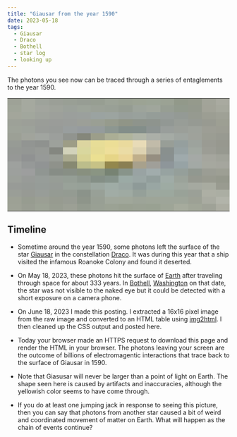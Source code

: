 ```yaml
---
title: "Giausar from the year 1590"
date: 2023-05-18
tags:
  - Giausar
  - Draco
  - Bothell
  - star log
  - looking up
---
```



The photons you see now can be traced through a series of entaglements to the year 1590. 

<style>
    .pixel-table td {
        height: 16px;
        width: 16px;
        border-width: 0px;
    }
</style>

<table class="pixel-table">
    <tr>
        <td style='background-color: #9ea297'></td>
        <td style='background-color: #a5a99f'></td>
        <td style='background-color: #9ea39b'></td>
        <td style='background-color: #9b9f97'></td>
        <td style='background-color: #999f95'></td>
        <td style='background-color: #979d94'></td>
        <td style='background-color: #979e92'></td>
        <td style='background-color: #9ca397'></td>
        <td style='background-color: #9aa193'></td>
        <td style='background-color: #9ca394'></td>
        <td style='background-color: #9ca496'></td>
        <td style='background-color: #9ba294'></td>
        <td style='background-color: #92998a'></td>
        <td style='background-color: #959a8c'></td>
        <td style='background-color: #a2a499'></td>
        <td style='background-color: #a9aaa0'></td>
    </tr>
    <tr>
        <td style='background-color: #a0a599'></td>
        <td style='background-color: #a5a99f'></td>
        <td style='background-color: #a2a59e'></td>
        <td style='background-color: #9fa39b'></td>
        <td style='background-color: #9ba19a'></td>
        <td style='background-color: #9da49a'></td>
        <td style='background-color: #9ba197'></td>
        <td style='background-color: #99a096'></td>
        <td style='background-color: #959c92'></td>
        <td style='background-color: #9da49b'></td>
        <td style='background-color: #a0a69c'></td>
        <td style='background-color: #979e93'></td>
        <td style='background-color: #929a8d'></td>
        <td style='background-color: #94998d'></td>
        <td style='background-color: #a2a398'></td>
        <td style='background-color: #a6a89d'></td>
    </tr>
    <tr>
        <td style='background-color: #a3a69b'></td>
        <td style='background-color: #a2a79d'></td>
        <td style='background-color: #9fa39c'></td>
        <td style='background-color: #9da09b'></td>
        <td style='background-color: #9b9f9c'></td>
        <td style='background-color: #9ba09d'></td>
        <td style='background-color: #9ba3a1'></td>
        <td style='background-color: #9ca4a0'></td>
        <td style='background-color: #989f9b'></td>
        <td style='background-color: #99a19c'></td>
        <td style='background-color: #959d98'></td>
        <td style='background-color: #969c99'></td>
        <td style='background-color: #949a95'></td>
        <td style='background-color: #969a90'></td>
        <td style='background-color: #9c9e93'></td>
        <td style='background-color: #9fa196'></td>
    </tr>
    <tr>
        <td style='background-color: #9da198'></td>
        <td style='background-color: #9c9f98'></td>
        <td style='background-color: #9a9d98'></td>
        <td style='background-color: #9a9c99'></td>
        <td style='background-color: #9a9d9a'></td>
        <td style='background-color: #9c9f98'></td>
        <td style='background-color: #9a9f94'></td>
        <td style='background-color: #969b8d'></td>
        <td style='background-color: #909587'></td>
        <td style='background-color: #8e948c'></td>
        <td style='background-color: #8e948e'></td>
        <td style='background-color: #929894'></td>
        <td style='background-color: #989d97'></td>
        <td style='background-color: #969a93'></td>
        <td style='background-color: #989a91'></td>
        <td style='background-color: #9d9f93'></td>
    </tr>
    <tr>
        <td style='background-color: #9ea399'></td>
        <td style='background-color: #9da29a'></td>
        <td style='background-color: #999c98'></td>
        <td style='background-color: #989b98'></td>
        <td style='background-color: #999e9e'></td>
        <td style='background-color: #969b9e'></td>
        <td style='background-color: #959c9c'></td>
        <td style='background-color: #8d9791'></td>
        <td style='background-color: #838e89'></td>
        <td style='background-color: #838e8a'></td>
        <td style='background-color: #8d9492'></td>
        <td style='background-color: #999e9b'></td>
        <td style='background-color: #9b9f99'></td>
        <td style='background-color: #9ea29b'></td>
        <td style='background-color: #9d9e95'></td>
        <td style='background-color: #9c9d93'></td>
    </tr>
    <tr>
        <td style='background-color: #9ca096'></td>
        <td style='background-color: #a1a49c'></td>
        <td style='background-color: #a1a5a0'></td>
        <td style='background-color: #9c9f9c'></td>
        <td style='background-color: #91948f'></td>
        <td style='background-color: #85877b'></td>
        <td style='background-color: #9c9e8a'></td>
        <td style='background-color: #abae95'></td>
        <td style='background-color: #b0b49c'></td>
        <td style='background-color: #b2b6a8'></td>
        <td style='background-color: #abafa8'></td>
        <td style='background-color: #a5aba5'></td>
        <td style='background-color: #9fa5a0'></td>
        <td style='background-color: #9fa29b'></td>
        <td style='background-color: #9b9d93'></td>
        <td style='background-color: #989a91'></td>
    </tr>
    <tr>
        <td style='background-color: #979b95'></td>
        <td style='background-color: #929592'></td>
        <td style='background-color: #8f928f'></td>
        <td style='background-color: #9da19b'></td>
        <td style='background-color: #9d9d86'></td>
        <td style='background-color: #dcd5a0'></td>
        <td style='background-color: #e7dd97'></td>
        <td style='background-color: #ecde96'></td>
        <td style='background-color: #eada9d'></td>
        <td style='background-color: #e8dbb7'></td>
        <td style='background-color: #c1bba9'></td>
        <td style='background-color: #989e97'></td>
        <td style='background-color: #959f9e'></td>
        <td style='background-color: #9da39d'></td>
        <td style='background-color: #9a9b93'></td>
        <td style='background-color: #97988f'></td>
    </tr>
    <tr>
        <td style='background-color: #959894'></td>
        <td style='background-color: #949794'></td>
        <td style='background-color: #979a96'></td>
        <td style='background-color: #848780'></td>
        <td style='background-color: #d2d2ba'></td>
        <td style='background-color: #d9d79e'></td>
        <td style='background-color: #e6dc95'></td>
        <td style='background-color: #eedf9a'></td>
        <td style='background-color: #ebdca5'></td>
        <td style='background-color: #ddd2b1'></td>
        <td style='background-color: #b5b1a1'></td>
        <td style='background-color: #89908e'></td>
        <td style='background-color: #97a2a3'></td>
        <td style='background-color: #a1a8a1'></td>
        <td style='background-color: #9c9d95'></td>
        <td style='background-color: #979990'></td>
    </tr>
    <tr>
        <td style='background-color: #969896'></td>
        <td style='background-color: #909292'></td>
        <td style='background-color: #979a98'></td>
        <td style='background-color: #989c95'></td>
        <td style='background-color: #aaaa8f'></td>
        <td style='background-color: #d8d395'></td>
        <td style='background-color: #ebe092'></td>
        <td style='background-color: #e6d587'></td>
        <td style='background-color: #ead598'></td>
        <td style='background-color: #c0af8b'></td>
        <td style='background-color: #958e81'></td>
        <td style='background-color: #899090'></td>
        <td style='background-color: #9faaac'></td>
        <td style='background-color: #a5a9a6'></td>
        <td style='background-color: #a5a69e'></td>
        <td style='background-color: #a1a39a'></td>
    </tr>
    <tr>
        <td style='background-color: #9ea19e'></td>
        <td style='background-color: #969998'></td>
        <td style='background-color: #919494'></td>
        <td style='background-color: #8f928b'></td>
        <td style='background-color: #878972'></td>
        <td style='background-color: #bcbd8b'></td>
        <td style='background-color: #c7c286'></td>
        <td style='background-color: #93874d'></td>
        <td style='background-color: #8a7f53'></td>
        <td style='background-color: #a8a18c'></td>
        <td style='background-color: #a09f99'></td>
        <td style='background-color: #8e969a'></td>
        <td style='background-color: #97a3a5'></td>
        <td style='background-color: #a3a9a5'></td>
        <td style='background-color: #a6a89f'></td>
        <td style='background-color: #a5a69e'></td>
    </tr>
    <tr>
        <td style='background-color: #9da09d'></td>
        <td style='background-color: #9d9e9e'></td>
        <td style='background-color: #909692'></td>
        <td style='background-color: #878d86'></td>
        <td style='background-color: #888f85'></td>
        <td style='background-color: #88907f'></td>
        <td style='background-color: #8a9583'></td>
        <td style='background-color: #778373'></td>
        <td style='background-color: #88948a'></td>
        <td style='background-color: #99a3a3'></td>
        <td style='background-color: #a1acac'></td>
        <td style='background-color: #97a3a1'></td>
        <td style='background-color: #959f9a'></td>
        <td style='background-color: #919890'></td>
        <td style='background-color: #9b9d94'></td>
        <td style='background-color: #9d9f94'></td>
    </tr>
    <tr>
        <td style='background-color: #9ca09a'></td>
        <td style='background-color: #989b98'></td>
        <td style='background-color: #979d99'></td>
        <td style='background-color: #979d96'></td>
        <td style='background-color: #959e95'></td>
        <td style='background-color: #8e978e'></td>
        <td style='background-color: #848f86'></td>
        <td style='background-color: #86938b'></td>
        <td style='background-color: #9baaa5'></td>
        <td style='background-color: #9aa6a4'></td>
        <td style='background-color: #929e9c'></td>
        <td style='background-color: #a0aca7'></td>
        <td style='background-color: #9ba39a'></td>
        <td style='background-color: #95988f'></td>
        <td style='background-color: #989a8f'></td>
        <td style='background-color: #95988c'></td>
    </tr>
    <tr>
        <td style='background-color: #989b97'></td>
        <td style='background-color: #969a96'></td>
        <td style='background-color: #969c98'></td>
        <td style='background-color: #969b96'></td>
        <td style='background-color: #99a299'></td>
        <td style='background-color: #97a198'></td>
        <td style='background-color: #9ca7a0'></td>
        <td style='background-color: #9faca6'></td>
        <td style='background-color: #9aa6a2'></td>
        <td style='background-color: #8e9a98'></td>
        <td style='background-color: #99a6a3'></td>
        <td style='background-color: #9eaba3'></td>
        <td style='background-color: #a0a89f'></td>
        <td style='background-color: #a5a9a0'></td>
        <td style='background-color: #a8aba0'></td>
        <td style='background-color: #999b90'></td>
    </tr>
    <tr>
        <td style='background-color: #9a9e97'></td>
        <td style='background-color: #979a94'></td>
        <td style='background-color: #989d98'></td>
        <td style='background-color: #959b93'></td>
        <td style='background-color: #949b92'></td>
        <td style='background-color: #8b938a'></td>
        <td style='background-color: #98a097'></td>
        <td style='background-color: #a1aca5'></td>
        <td style='background-color: #9faaa2'></td>
        <td style='background-color: #95a099'></td>
        <td style='background-color: #9da89f'></td>
        <td style='background-color: #9ca89e'></td>
        <td style='background-color: #99a298'></td>
        <td style='background-color: #9ba097'></td>
        <td style='background-color: #adafa4'></td>
        <td style='background-color: #abaea3'></td>
    </tr>
    <tr>
        <td style='background-color: #9da195'></td>
        <td style='background-color: #979c90'></td>
        <td style='background-color: #9b9f94'></td>
        <td style='background-color: #979b90'></td>
        <td style='background-color: #989c93'></td>
        <td style='background-color: #8e958a'></td>
        <td style='background-color: #989f94'></td>
        <td style='background-color: #a0a79b'></td>
        <td style='background-color: #a0a79a'></td>
        <td style='background-color: #9da498'></td>
        <td style='background-color: #9ea598'></td>
        <td style='background-color: #9ea599'></td>
        <td style='background-color: #9ea599'></td>
        <td style='background-color: #9da195'></td>
        <td style='background-color: #a9aba1'></td>
        <td style='background-color: #b2b4aa'></td>
    </tr>
    <tr>
        <td style='background-color: #9ea296'></td>
        <td style='background-color: #999d92'></td>
        <td style='background-color: #9ca295'></td>
        <td style='background-color: #989d91'></td>
        <td style='background-color: #9ca095'></td>
        <td style='background-color: #949b8f'></td>
        <td style='background-color: #99a094'></td>
        <td style='background-color: #9ba294'></td>
        <td style='background-color: #99a091'></td>
        <td style='background-color: #9aa193'></td>
        <td style='background-color: #99a192'></td>
        <td style='background-color: #9ea597'></td>
        <td style='background-color: #a6ab9d'></td>
        <td style='background-color: #a1a698'></td>
        <td style='background-color: #9fa297'></td>
        <td style='background-color: #acada2'></td>
    </tr>
</table>

## Timeline

* Sometime around the year 1590, some photons left the surface of the star [Giausar](/giausar/) in the constellation [Draco](/draco/). It was during this year that a ship visited the infamous Roanoke Colony and found it deserted.

* On May 18, 2023, these photons hit the surface of [Earth](/earth/) after traveling through space for about 333 years. In [Bothell](/bothell/), [Washington](/washington/) on that date, the star was not visible to the naked eye but it could be detected with a short exposure on a camera phone.

* On June 18, 2023 I made this posting. I extracted a 16x16 pixel image from the raw image and converted to an HTML table using [img2html](https://pgl.yoyo.org/img2html/). I then cleaned up the CSS output and posted here.

* Today your browser made an HTTPS request to download this page and render the HTML in your browser. The photons leaving your screen are the outcome of billions of electromagentic interactions that trace back to the surface of Giausar in 1590.

* Note that Giasusar will never be larger than a point of light on Earth. The shape seen here is caused by artifacts and inaccuracies, although the yellowish color seems to have come through.

* If you do at least one jumping jack in response to seeing this picture, then you can say that photons from another star caused a bit of weird and coordinated movement of matter on Earth. What will happen as the chain of events continue?